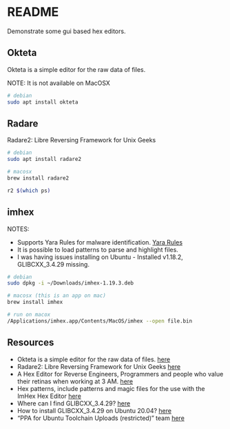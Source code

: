 # README

Demonstrate some gui based hex editors.  

## Okteta

Okteta is a simple editor for the raw data of files.  

NOTE: It is not available on MacOSX  

```sh
# debian
sudo apt install okteta
```

## Radare

Radare2: Libre Reversing Framework for Unix Geeks  

```sh
# debian
sudo apt install radare2 

# macosx  
brew install radare2     

r2 $(which ps)
```

## imhex

NOTES:

* Supports Yara Rules for malware identification. [Yara Rules](https://github.com/Yara-Rules/rules)
* It is possible to load patterns to parse and highlight files.  
* I was having issues installing on Ubuntu - Installed v1.18.2, GLIBCXX_3.4.29 missing.  

```sh
# debian
sudo dpkg -i ~/Downloads/imhex-1.19.3.deb

# macosx (this is an app on mac)
brew install imhex

# run on macox
/Applications/imhex.app/Contents/MacOS/imhex --open file.bin
```

## Resources

* Okteta is a simple editor for the raw data of files. [here](https://apps.kde.org/en-gb/okteta/)
* Radare2: Libre Reversing Framework for Unix Geeks [here](https://github.com/radareorg/radare2)
* A Hex Editor for Reverse Engineers, Programmers and people who value their retinas when working at 3 AM. [here](https://github.com/WerWolv/ImHex)
* Hex patterns, include patterns and magic files for the use with the ImHex Hex Editor [here](https://github.com/WerWolv/ImHex-Patterns)
* Where can I find GLIBCXX_3.4.29? [here](https://stackoverflow.com/questions/65349875/where-can-i-find-glibcxx-3-4-29)
* How to install GLIBCXX_3.4.29 on Ubuntu 20.04? [here](https://askubuntu.com/questions/1393285/how-to-install-glibcxx-3-4-29-on-ubuntu-20-04)
* “PPA for Ubuntu Toolchain Uploads (restricted)” team [here](https://launchpad.net/~ubuntu-toolchain-r/+archive/ubuntu/glibc)
